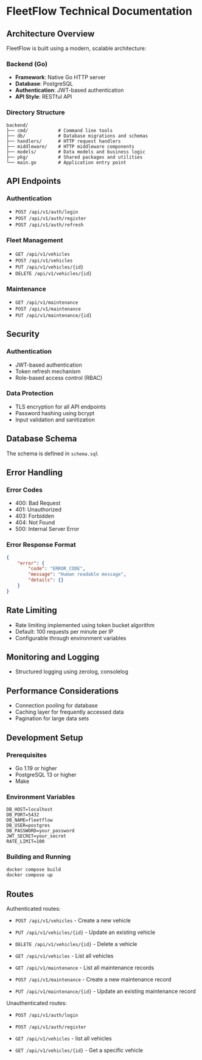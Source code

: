 # FleetFlow Technical Documentation

## Architecture Overview

FleetFlow is built using a modern, scalable architecture:

### Backend (Go)
- **Framework**: Native Go HTTP server
- **Database**: PostgreSQL
- **Authentication**: JWT-based authentication
- **API Style**: RESTful API

### Directory Structure
```
backend/
├── cmd/           # Command line tools
├── db/            # Database migrations and schemas
├── handlers/      # HTTP request handlers
├── middleware/    # HTTP middleware components
├── models/        # Data models and business logic
├── pkg/           # Shared packages and utilities
└── main.go        # Application entry point
```

## API Endpoints

### Authentication
- `POST /api/v1/auth/login`
- `POST /api/v1/auth/register`
- `POST /api/v1/auth/refresh`

### Fleet Management
- `GET /api/v1/vehicles`
- `POST /api/v1/vehicles`
- `PUT /api/v1/vehicles/{id}`
- `DELETE /api/v1/vehicles/{id}`

### Maintenance
- `GET /api/v1/maintenance`
- `POST /api/v1/maintenance`
- `PUT /api/v1/maintenance/{id}`

## Security

### Authentication
- JWT-based authentication
- Token refresh mechanism
- Role-based access control (RBAC)

### Data Protection
- TLS encryption for all API endpoints
- Password hashing using bcrypt
- Input validation and sanitization

## Database Schema
The schema is defined in `schema.sql`

## Error Handling

### Error Codes
- 400: Bad Request
- 401: Unauthorized
- 403: Forbidden
- 404: Not Found
- 500: Internal Server Error

### Error Response Format
```json
{
    "error": {
        "code": "ERROR_CODE",
        "message": "Human readable message",
        "details": {}
    }
}
```

## Rate Limiting
- Rate limiting implemented using token bucket algorithm
- Default: 100 requests per minute per IP
- Configurable through environment variables

## Monitoring and Logging
- Structured logging using zerolog, consolelog

## Performance Considerations
- Connection pooling for database
- Caching layer for frequently accessed data
- Pagination for large data sets

## Development Setup

### Prerequisites
- Go 1.19 or higher
- PostgreSQL 13 or higher
- Make

### Environment Variables
```
DB_HOST=localhost
DB_PORT=5432
DB_NAME=fleetflow
DB_USER=postgres
DB_PASSWORD=your_password
JWT_SECRET=your_secret
RATE_LIMIT=100
```

### Building and Running
```bash
docker compose build
docker compose up
```

## Routes
Authenticated routes:
- `POST /api/v1/vehicles` - Create a new vehicle
- `PUT /api/v1/vehicles/{id}` - Update an existing vehicle
- `DELETE /api/v1/vehicles/{id}` - Delete a vehicle
- `GET /api/v1/vehicles` - List all vehicles

- `GET /api/v1/maintenance` - List all maintenance records
- `POST /api/v1/maintenance` - Create a new maintenance record
- `PUT /api/v1/maintenance/{id}` - Update an existing maintenance record

Unauthenticated routes:
- `POST /api/v1/auth/login`
- `POST /api/v1/auth/register`

- `GET /api/v1/vehicles` - list all vehicles
- `GET /api/v1/vehicles/{id}` - Get a specific vehicle
